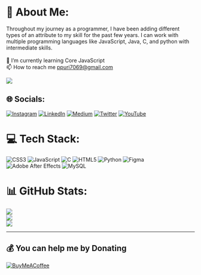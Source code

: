 # 💫 About Me:
Throughout my journey as a programmer, I have been adding different types of an attribute to my skill for the past few years. I can work with multiple programming languages like JavaScript, Java, C, and python with intermediate skills.<br><br>🌱 I’m currently learning Core JavaScript<br>📫 How to reach me ppuri7069@gmail.com


[![](https://visitcount.itsvg.in/api?id=prashantpuri112&icon=0&color=1)](https://visitcount.itsvg.in)

## 🌐 Socials:
[![Instagram](https://img.shields.io/badge/Instagram-%23E4405F.svg?logo=Instagram&logoColor=white)](https://instagram.com/prashantpurii) [![LinkedIn](https://img.shields.io/badge/LinkedIn-%230077B5.svg?logo=linkedin&logoColor=white)](https://linkedin.com/in/prashantpuri123) [![Medium](https://img.shields.io/badge/Medium-12100E?logo=medium&logoColor=white)](https://medium.com/@ppuri7069) [![Twitter](https://img.shields.io/badge/Twitter-%231DA1F2.svg?logo=Twitter&logoColor=white)](https://twitter.com/ThePrashantPuri) [![YouTube](https://img.shields.io/badge/YouTube-%23FF0000.svg?logo=YouTube&logoColor=white)](https://www.youtube.com/channel/UCOD0DWP7ypWlSxka7LqKqDA) 

# 💻 Tech Stack:
![CSS3](https://img.shields.io/badge/css3-%231572B6.svg?style=for-the-badge&logo=css3&logoColor=white) ![JavaScript](https://img.shields.io/badge/javascript-%23323330.svg?style=for-the-badge&logo=javascript&logoColor=%23F7DF1E) ![C](https://img.shields.io/badge/c-%2300599C.svg?style=for-the-badge&logo=c&logoColor=white) ![HTML5](https://img.shields.io/badge/html5-%23E34F26.svg?style=for-the-badge&logo=html5&logoColor=white) ![Python](https://img.shields.io/badge/python-3670A0?style=for-the-badge&logo=python&logoColor=ffdd54) 	![Figma](https://img.shields.io/badge/figma-%23F24E1E.svg?style=for-the-badge&logo=figma&logoColor=white) ![Adobe After Effects](https://img.shields.io/badge/Adobe%20After%20Effects-9999FF.svg?style=for-the-badge&logo=Adobe%20After%20Effects&logoColor=white) ![MySQL](https://img.shields.io/badge/mysql-%2300f.svg?style=for-the-badge&logo=mysql&logoColor=white)
# 📊 GitHub Stats:
![](https://github-readme-stats.vercel.app/api?username=prashantpuri112&theme=dark&hide_border=false&include_all_commits=true&count_private=true)<br/>
![](https://github-readme-streak-stats.herokuapp.com/?user=prashantpuri112&theme=dark&hide_border=false)<br/>
![](https://github-readme-stats.vercel.app/api/top-langs/?username=prashantpuri112&theme=dark&hide_border=false&include_all_commits=true&count_private=true&layout=compact)

---

  ## 💰 You can help me by Donating
  [![BuyMeACoffee](https://img.shields.io/badge/Buy%20Me%20a%20Coffee-ffdd00?style=for-the-badge&logo=buy-me-a-coffee&logoColor=black)](https://buymeacoffee.com/prashantpuri)   
